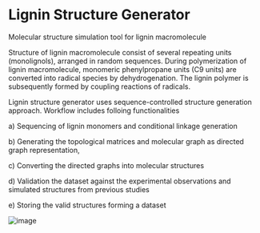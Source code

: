 # Lignin Structure Generator
Molecular structure simulation tool for lignin macromolecule

Structure of lignin macromolecule consist of several repeating units (monolignols), arranged in random sequences. During polymerization of lignin macromolecule, monomeric phenylpropane units (C9 units) are converted into radical species by dehydrogenation. The lignin polymer is subsequently formed by coupling reactions of radicals.

Lignin structure generator uses sequence-controlled structure generation approach. Workflow includes folloing functionalities 

a) Sequencing of lignin monomers and conditional linkage generation 

b) Generating the topological matrices and molecular graph as directed graph representation, 

c) Converting the directed graphs into molecular structures 

d) Validation the dataset against the experimental observations and simulated structures from previous studies 

e) Storing the valid structures forming a dataset


![image](https://user-images.githubusercontent.com/18223595/128049402-0df7de73-1974-4cd0-bd8d-c3f21dd598df.png)
